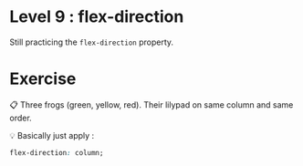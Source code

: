 # Level 9 : flex-direction

Still practicing the `flex-direction` property.

# Exercise

:clipboard: Three frogs (green, yellow, red). Their lilypad on same column and same order.

:bulb: Basically just apply : 

```css
flex-direction: column;
```
